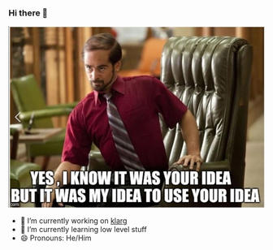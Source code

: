 ### Hi there 👋

![Image](MY_IDEA.jpeg)
- 🔭 I’m currently working on [klarg](https://github.com/tominekan/klarg)
- 🌱 I’m currently learning low level stuff
- 😄 Pronouns: He/Him

